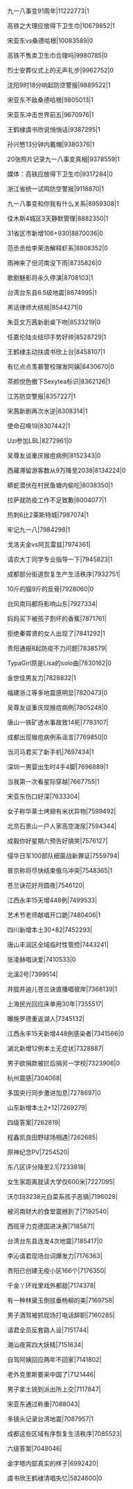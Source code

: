 九一八事变91周年|11222773|1

高铁之大理应放得下卫生巾|10679852|1

宋亚东vs桑德哈根|10083589|0

高铁不售卖卫生巾合理吗|9980785|0

烈士安葬仪式上的无声礼步|9962752|0

沈阳9时18分响起防空警报|9889522|1

宋亚东不敌桑德哈根|9805013|1

宋亚东冲击世界前五|9670976|1

王鹤棣虞书欣说悄悄话|9387295|1

孙兴慜13分钟内戴帽|9380376|1

20张照片记录九一八事变真相|9378559|1

媒体：高铁应放得下卫生巾|9317284|0

浙江省统一试鸣防空警报|9118870|1

九一八事变和你我有什么关系|8959308|1

佳木斯4城区3天静默管理|8882350|1

31省区市新增106+930|8870036|0

范丞丞给李荣浩解释虾系|8808352|0

雨神来了但河南没下雨|8735826|0

歌剧魅影将永久停演|8708103|1

台湾台东县6.5级地震|8674995|1

黑话律师大结局|8544271|0

朱亚文万茜新剧桌下吻|8533219|0

任嘉伦陆炎结印手势好帅|8528729|1

王鹤棣主动扶虞书欣上台|8458107|1

有亿点点羡慕警校理发阿姨|8430670|0

茶颜悦色撤下Sexytea标识|8362126|1

江苏防空警报|8357227|1

宋茜新剧再次水逆|8308314|1

使命召唤19|8307442|1

Uzi参加LBL|8272961|0

吴尊友谈重庆猴痘病例|8152343|0

西藏滞留游客数从9万降至2038|8134224|0

蟒蛇潜伏在村民鱼塘内偷吃|8038350|1

拉萨就防疫工作不足致歉|8004077|1

热刺6比2莱斯特城|7987074|1

牢记九一八|7984298|1

戈洛夫金vs阿瓦雷兹|7974361|

请农大丁同学专业指导一下|7945823|1

成都部分街道恢复生产生活秩序|7932751|

10斤的猫9斤的反骨|7928060|0

台风南玛都将影响山东|7927334|

妈妈买下被孩子割坏的香蕉|7871761|

拒绝秦霄贤的女人出现了|7841292|1

贵阳通报8起防疫不力问题|7838579|

TypaGirl原是Lisa的solo曲|7830162|0

金世佳男友力|7828832|1

福建浙江等多地震感明显|7820473|0

吴尊友谈重庆现猴痘病例|7805248|0

唐山一铁矿透水事故致14死|7783107|

成都出现猴痘病例系谣言|7769850|0

当河马君买了新手机|7697434|1

深圳一男婴出生时4手4脚|7696889|1

当我第一次看星际穿越|7667755|1

宋亚东伤口好深|7633304|

女子称华莱士烤翅有米状异物|7599492|

北京石景山一户人家高空泼尿|7594344|

成毅你好星期六预告好搞笑|7576127|

侵华日军100部队细菌战新罪证|7559794|

普京称将尽快结束俄乌冲突|7548365|1

苍兰诀花好月圆夜|7546120|

江西永丰15天增448例|7499533|

艺术节老师献唱开口跪|7480406|1

四川新增本土30+82|7452293|

唐山丰润区全域临时性管控|7443241|

张凌赫唱诀爱|7410533|0

北溪2号|7399514|

井胧井迪儿苍兰诀直播唱彼岸|7368139|1

上海民光回应床单用30年|7355517|

曝施罗德重返湖人|7345132|

江西永丰15天新增448例感染者|7341566|0

湖北新增12例本土无症状|7328887|

男子欲捐款被拦后捐另一学校|7323906|0

杭州震感|7304068|

多国央行同步激进加息|7278697|0

山东新增本土2+12|7269279|

四级答案|7262819|

程鑫凯良田野球场相遇|7262685|

原神纪念PV|7254520|

东八区评分降至2.1|7233818|

女生家距离就读大学仅600米|7227095|

沃尔玛3238元白菜系孩子恶搞|7196028|

被河南财大的食堂震撼到了|7192540|

西班牙力克德国进决赛|7185871|

台湾台东县连发4次地震|7185417|0

李沁请君现场台词爆发力|7176363|

贵阳已创建无疫小区166个|7176350|

千金丫环戏里戏外都甜|7174378|

有一种林黛玉倒拔垂杨柳的美|7169758|

男子酒驾被抓现场打电话辞职|7160285|

请君全员反套路人设|7151744|

潮汕夜宵四大妖精|7151634|

自驾阿姨回应两年不回家|7141802|

老外克里斯要来中国了|7121446|

男子拿土铳到派出所上交|7117847|

宋亚东通过称重|7088043|

多镜头记录台湾地震|7087957|1

成都这些区域有序恢复生活秩序|7085523|

六级答案|7048046|

金字塔内部真实的样子|6992420|

虞书欣王鹤棣清唱失忆|5824600|0

